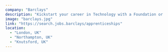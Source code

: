```yaml
---
company: "Barclays"
description: "Kickstart your career in Technology with a Foundation or Higher Apprenticeship."
image: "barclays.jpg"
link: "https://search.jobs.barclays/apprenticeships"
location:
  - "London, UK"
  - "Northampton, UK"
  - "Knutsford, UK"
---
```

